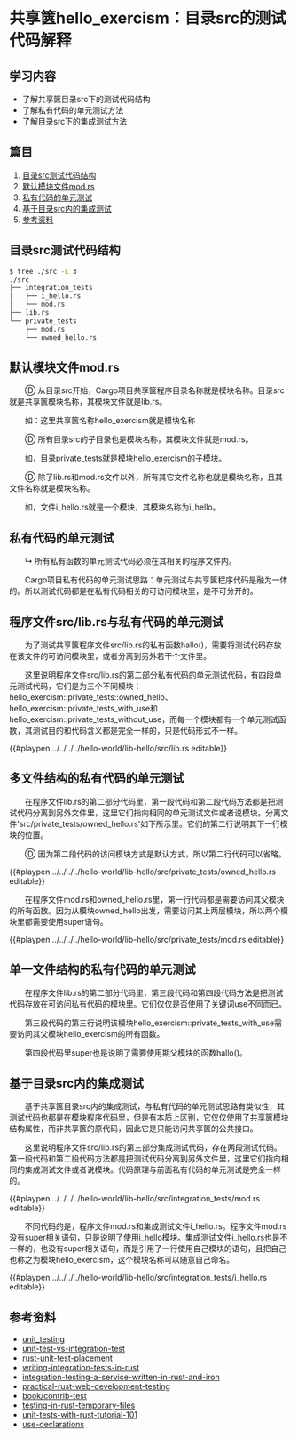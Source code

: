# 共享篋hello_exercism：目录src的测试代码解释

## 学习内容
- 了解共享篋目录src下的测试代码结构
- 了解私有代码的单元测试方法
- 了解目录src下的集成测试方法

## 篇目

1. [目录src测试代码结构](#目录src测试代码结构)
1. [默认模块文件mod.rs](#默认模块文件modrs)
1. [私有代码的单元测试](#私有代码的单元测试)
1. [基于目录src内的集成测试](#基于目录src内的集成测试)
1. [参考资料](#参考资料)


## 目录src测试代码结构

```bash
$ tree ./src -L 3
./src
├── integration_tests
│   ├── i_hello.rs
│   └── mod.rs
├── lib.rs
└── private_tests
    ├── mod.rs
    └── owned_hello.rs
```

## 默认模块文件mod.rs

　　Ⓓ 从目录src开始，Cargo项目共享篋程序目录名称就是模块名称。目录src就是共享篋模块名称，其模块文件就是lib.rs。

　　如：这里共享篋名称hello_exercism就是模块名称

　　Ⓓ 所有目录src的子目录也是模块名称，其模块文件就是mod.rs。

　　如，目录private_tests就是模块hello_exercism的子模块。

　　Ⓓ 除了lib.rs和mod.rs文件以外，所有其它文件名称也就是模块名称，且其文件名称就是模块名称。

　　如，文件i_hello.rs就是一个模块，其模块名称为i_hello。

## 私有代码的单元测试

　　↳ 所有私有函数的单元测试代码必须在其相关的程序文件内。

　　Cargo项目私有代码的单元测试思路：单元测试与共享篋程序代码是融为一体的。所以测试代码都是在私有代码相关的可访问模块里，是不可分开的。

## 程序文件src/lib.rs与私有代码的单元测试

　　为了测试共享篋程序文件src/lib.rs的私有函数hallo()，需要将测试代码存放在该文件的可访问模块里，或者分离到另外若干个文件里。

　　这里说明程序文件src/lib.rs的第二部分私有代码的单元测试代码，有四段单元测试代码，它们是为三个不同模块：hello_exercism::private_tests::owned_hello、hello_exercism::private_tests_with_use和hello_exercism::private_tests_without_use，而每一个模块都有一个单元测试函数，其测试目的和代码含义都是完全一样的，只是代码形式不一样。

{{#playpen ../../../../hello-world/lib-hello/src/lib.rs editable}}

## 多文件结构的私有代码的单元测试

　　在程序文件lib.rs的第二部分代码里，第一段代码和第二段代码方法都是把测试代码分离到另外文件里，这里它们指向相同的单元测试文件或者说模块。分离文件'src/private_tests/owned_hello.rs'如下所示里。它们的第二行说明其下一行模块的位置。

　　Ⓓ 因为第二段代码的访问模块方式是默认方式，所以第二行代码可以省略。

{{#playpen ../../../../hello-world/lib-hello/src/private_tests/owned_hello.rs editable}}

　　在程序文件mod.rs和owned_hello.rs里，第一行代码都是需要访问其父模块的所有函数。因为从模块owned_hello出发，需要访问其上两层模块，所以两个模块里都需要使用super语句。

{{#playpen ../../../../hello-world/lib-hello/src/private_tests/mod.rs editable}}

## 单一文件结构的私有代码的单元测试

　　在程序文件lib.rs的第二部分代码里，第三段代码和第四段代码方法是把测试代码存放在可访问私有代码的模块里。它们仅仅是否使用了关键词use不同而已。

　　第三段代码的第三行说明该模块hello_exercism::private_tests_with_use需要访问其父模块hello_exercism的所有函数。

　　第四段代码里super也是说明了需要使用期父模块的函数hallo()。

## 基于目录src内的集成测试

　　基于共享篋目录src内的集成测试，与私有代码的单元测试思路有类似性，其测试代码也都是在模块程序代码里，但是有本质上区别，它仅仅使用了共享篋模块结构属性，而非共享篋的原代码，因此它是只能访问共享篋的公共接口。

　　这里说明程序文件src/lib.rs的第三部分集成测试代码，存在两段测试代码。第一段代码和第二段代码方法都是把测试代码分离到另外文件里，这里它们指向相同的集成测试文件或者说模块。代码原理与前面私有代码的单元测试是完全一样的。

{{#playpen ../../../../hello-world/lib-hello/src/integration_tests/mod.rs editable}}

　　不同代码的是，程序文件mod.rs和集成测试文件i_hello.rs。程序文件mod.rs没有super相关语句，只是说明了使用i_hello模块。集成测试文件i_hello.rs也是不一样的，也没有super相关语句，而是引用了一行使用自己模块的语句，且把自己也称之为模块hello_exercism，这个模块名称可以随意自己命名。

{{#playpen ../../../../hello-world/lib-hello/src/integration_tests/i_hello.rs editable}}

## 参考资料
- [unit_testing](https://doc.rust-lang.org/rust-by-example/testing/unit_testing.html)
- [unit-test-vs-integration-test](https://www.guru99.com/unit-test-vs-integration-test.html)
- [rust-unit-test-placement](http://xion.io/post/code/rust-unit-test-placement.html)
- [writing-integration-tests-in-rust](https://klausi.github.io/rustnish/2017/05/25/writing-integration-tests-in-rust.html)
- [integration-testing-a-service-written-in-rust-and-iron](https://www.nibor.org/blog/integration-testing-a-service-written-in-rust-and-iron/)
- [practical-rust-web-development-testing](https://dev.to/werner/practical-rust-web-development-testing-4eo5)
- [book/contrib-test](https://rust-random.github.io/book/contrib-test.html)
- [testing-in-rust-temporary-files](http://andrewradev.com/2019/03/01/testing-in-rust-temporary-files/)
- [unit-tests-with-rust-tutorial-101](https://jonathanmh.com/unit-tests-with-rust-tutorial-101/)
- [use-declarations](https://doc.rust-lang.org/reference/items/use-declarations.html)